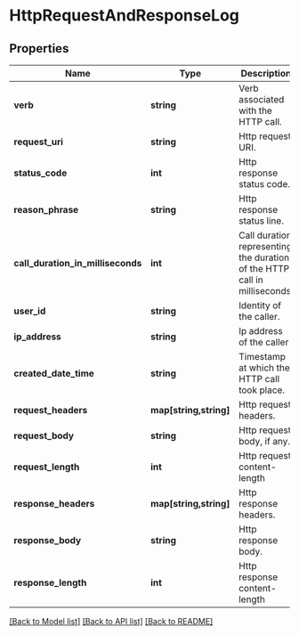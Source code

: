# HttpRequestAndResponseLog

## Properties
Name | Type | Description | Notes
------------ | ------------- | ------------- | -------------
**verb** | **string** | Verb associated with the HTTP call. | [optional] 
**request_uri** | **string** | Http request URI. | [optional] 
**status_code** | **int** | Http response status code. | [optional] 
**reason_phrase** | **string** | Http response status line. | [optional] 
**call_duration_in_milliseconds** | **int** | Call duration representing the duration of the HTTP call in milliseconds. | [optional] 
**user_id** | **string** | Identity of the caller. | [optional] 
**ip_address** | **string** | Ip address of the caller | [optional] 
**created_date_time** | **string** | Timestamp at which the HTTP call took place. | [optional] 
**request_headers** | **map[string,string]** | Http request headers. | [optional] 
**request_body** | **string** | Http request body, if any. | [optional] 
**request_length** | **int** | Http request content-length | [optional] 
**response_headers** | **map[string,string]** | Http response headers. | [optional] 
**response_body** | **string** | Http response body. | [optional] 
**response_length** | **int** | Http response content-length | [optional] 

[[Back to Model list]](../README.md#documentation-for-models) [[Back to API list]](../README.md#documentation-for-api-endpoints) [[Back to README]](../README.md)


